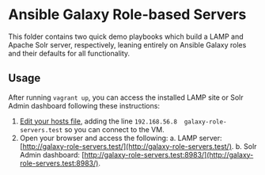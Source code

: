 # Ansible Galaxy Role-based Servers

This folder contains two quick demo playbooks which build a LAMP and Apache Solr server, respectively, leaning entirely on Ansible Galaxy roles and their defaults for all functionality.

## Usage

After running `vagrant up`, you can access the installed LAMP site or Solr Admin dashboard following these instructions:

1. [Edit your hosts file](http://docs.rackspace.com/support/how-to/modify-your-hosts-file/), adding the line `192.168.56.8  galaxy-role-servers.test` so you can connect to the VM.
2. Open your browser and access the following:
   a. LAMP server: [http://galaxy-role-servers.test/](http://galaxy-role-servers.test/).
   b. Solr Admin dashboard: [http://galaxy-role-servers.test:8983/](http://galaxy-role-servers.test:8983/).
